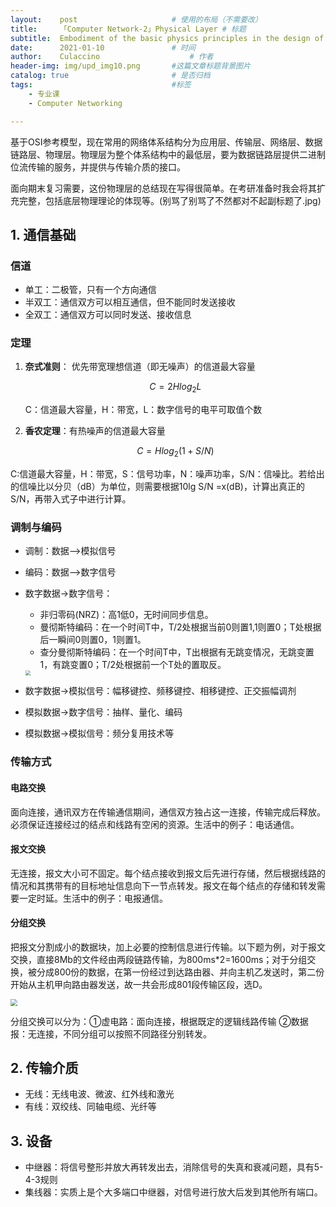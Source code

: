 ```yaml
---
layout:    post   				    # 使用的布局（不需要改）
title:     「Computer Network-2」Physical Layer # 标题 
subtitle:  Embodiment of the basic physics principles in the design of physical layer #副标
date:      2021-01-10 				# 时间
author:    Culaccino					# 作者
header-img: img/upd_img10.png       #这篇文章标题背景图片
catalog: true 						# 是否归档
tags:								#标签
    - 专业课
    - Computer Networking

---
```


基于OSI参考模型，现在常用的网络体系结构分为应用层、传输层、网络层、数据链路层、物理层。物理层为整个体系结构中的最低层，要为数据链路层提供二进制位流传输的服务，并提供与传输介质的接口。

面向期末复习需要，这份物理层的总结现在写得很简单。在考研准备时我会将其扩充完整，包括底层物理理论的体现等。(别骂了别骂了不然都对不起副标题了.jpg)

## 1. 通信基础

### 信道

- 单工：二极管，只有一个方向通信
- 半双工：通信双方可以相互通信，但不能同时发送接收
- 全双工：通信双方可以同时发送、接收信息

### 定理

1. **奈式准则**： 优先带宽理想信道（即无噪声）的信道最大容量

   
   $$
   C=2Hlog_2L
   $$
   
   C：信道最大容量，H：带宽，L：数字信号的电平可取值个数

2. **香农定理**：有热噪声的信道最大容量

   
   $$
   C=Hlog_2(1+S/N)
   $$



​		C:信道最大容量，H：带宽，S：信号功率，N：噪声功率，S/N：信噪比。若给出的信噪比以分贝（dB）为单位，则需要根据10lg S/N =x(dB)，计算出真正的S/N，再带入式子中进行计算。

### 调制与编码

- 调制：数据——>模拟信号

- 编码：数据——>数字信号

- 数字数据->数字信号：

  - 非归零码(NRZ)：高1低0，无时间同步信息。
  - 曼彻斯特编码：在一个时间T中，T/2处根据当前0则置1,1则置0；T处根据后一瞬间0则置0，1则置1。
  - 查分曼彻斯特编码：在一个时间T中，T出根据有无跳变情况，无跳变置1，有跳变置0；T/2处根据前一个T处的置取反。

  <img src="https://tva1.sinaimg.cn/large/008eGmZEly1gmj2qjovfkj30vo0hyh7w.jpg" style="zoom:50%;" />

- 数字数据->模拟信号：幅移键控、频移键控、相移键控、正交振幅调剂

- 模拟数据->数字信号：抽样、量化、编码

- 模拟数据->模拟信号：频分复用技术等

  

### 传输方式

#### 电路交换

面向连接，通讯双方在传输通信期间，通信双方独占这一连接，传输完成后释放。必须保证连接经过的结点和线路有空闲的资源。生活中的例子：电话通信。

#### 报文交换

无连接，报文大小可不固定。每个结点接收到报文后先进行存储，然后根据线路的情况和其携带有的目标地址信息向下一节点转发。报文在每个结点的存储和转发需要一定时延。生活中的例子：电报通信。

#### 分组交换

把报文分割成小的数据块，加上必要的控制信息进行传输。以下题为例，对于报文交换，直接8Mb的文件经由两段链路传输，为800ms*2=1600ms；对于分组交换，被分成800份的数据，在第一份经过到达路由器、并向主机乙发送时，第二份开始从主机甲向路由器发送，故一共会形成801段传输区段，选D。

<img src="https://tva1.sinaimg.cn/large/008eGmZEly1gmj4c6ujkkj31fe0cqh56.jpg" style="zoom:67%;" />

分组交换可以分为：①虚电路：面向连接，根据既定的逻辑线路传输 ②数据报：无连接，不同分组可以按照不同路径分别转发。



## 2. 传输介质

- 无线：无线电波、微波、红外线和激光
- 有线：双绞线、同轴电缆、光纤等



## 3. 设备

- 中继器：将信号整形并放大再转发出去，消除信号的失真和衰减问题，具有5-4-3规则
- 集线器：实质上是个大多端口中继器，对信号进行放大后发到其他所有端口。
